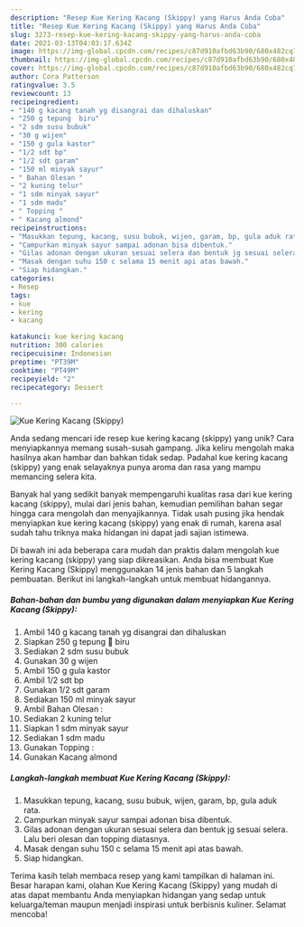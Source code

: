 ```yaml
---
description: "Resep Kue Kering Kacang (Skippy) yang Harus Anda Coba"
title: "Resep Kue Kering Kacang (Skippy) yang Harus Anda Coba"
slug: 3273-resep-kue-kering-kacang-skippy-yang-harus-anda-coba
date: 2021-03-13T04:03:17.634Z
image: https://img-global.cpcdn.com/recipes/c87d910afbd63b90/680x482cq70/kue-kering-kacang-skippy-foto-resep-utama.jpg
thumbnail: https://img-global.cpcdn.com/recipes/c87d910afbd63b90/680x482cq70/kue-kering-kacang-skippy-foto-resep-utama.jpg
cover: https://img-global.cpcdn.com/recipes/c87d910afbd63b90/680x482cq70/kue-kering-kacang-skippy-foto-resep-utama.jpg
author: Cora Patterson
ratingvalue: 3.5
reviewcount: 13
recipeingredient:
- "140 g kacang tanah yg disangrai dan dihaluskan"
- "250 g tepung  biru"
- "2 sdm susu bubuk"
- "30 g wijen"
- "150 g gula kastor"
- "1/2 sdt bp"
- "1/2 sdt garam"
- "150 ml minyak sayur"
- " Bahan Olesan "
- "2 kuning telur"
- "1 sdm minyak sayur"
- "1 sdm madu"
- " Topping "
- " Kacang almond"
recipeinstructions:
- "Masukkan tepung, kacang, susu bubuk, wijen, garam, bp, gula aduk rata."
- "Campurkan minyak sayur sampai adonan bisa dibentuk."
- "Gilas adonan dengan ukuran sesuai selera dan bentuk jg sesuai selera. Lalu beri olesan dan topping diatasnya."
- "Masak dengan suhu 150 c selama 15 menit api atas bawah."
- "Siap hidangkan."
categories:
- Resep
tags:
- kue
- kering
- kacang

katakunci: kue kering kacang 
nutrition: 300 calories
recipecuisine: Indonesian
preptime: "PT39M"
cooktime: "PT49M"
recipeyield: "2"
recipecategory: Dessert

---
```



![Kue Kering Kacang (Skippy)](https://img-global.cpcdn.com/recipes/c87d910afbd63b90/680x482cq70/kue-kering-kacang-skippy-foto-resep-utama.jpg)

Anda sedang mencari ide resep kue kering kacang (skippy) yang unik? Cara menyiapkannya memang susah-susah gampang. Jika keliru mengolah maka hasilnya akan hambar dan bahkan tidak sedap. Padahal kue kering kacang (skippy) yang enak selayaknya punya aroma dan rasa yang mampu memancing selera kita.



Banyak hal yang sedikit banyak mempengaruhi kualitas rasa dari kue kering kacang (skippy), mulai dari jenis bahan, kemudian pemilihan bahan segar hingga cara mengolah dan menyajikannya. Tidak usah pusing jika hendak menyiapkan kue kering kacang (skippy) yang enak di rumah, karena asal sudah tahu triknya maka hidangan ini dapat jadi sajian istimewa.


Di bawah ini ada beberapa cara mudah dan praktis dalam mengolah kue kering kacang (skippy) yang siap dikreasikan. Anda bisa membuat Kue Kering Kacang (Skippy) menggunakan 14 jenis bahan dan 5 langkah pembuatan. Berikut ini langkah-langkah untuk membuat hidangannya.

<!--inarticleads1-->

##### Bahan-bahan dan bumbu yang digunakan dalam menyiapkan Kue Kering Kacang (Skippy):

1. Ambil 140 g kacang tanah yg disangrai dan dihaluskan
1. Siapkan 250 g tepung 🔼 biru
1. Sediakan 2 sdm susu bubuk
1. Gunakan 30 g wijen
1. Ambil 150 g gula kastor
1. Ambil 1/2 sdt bp
1. Gunakan 1/2 sdt garam
1. Sediakan 150 ml minyak sayur
1. Ambil  Bahan Olesan :
1. Sediakan 2 kuning telur
1. Siapkan 1 sdm minyak sayur
1. Sediakan 1 sdm madu
1. Gunakan  Topping :
1. Gunakan  Kacang almond




<!--inarticleads2-->

##### Langkah-langkah membuat Kue Kering Kacang (Skippy):

1. Masukkan tepung, kacang, susu bubuk, wijen, garam, bp, gula aduk rata.
1. Campurkan minyak sayur sampai adonan bisa dibentuk.
1. Gilas adonan dengan ukuran sesuai selera dan bentuk jg sesuai selera. Lalu beri olesan dan topping diatasnya.
1. Masak dengan suhu 150 c selama 15 menit api atas bawah.
1. Siap hidangkan.




Terima kasih telah membaca resep yang kami tampilkan di halaman ini. Besar harapan kami, olahan Kue Kering Kacang (Skippy) yang mudah di atas dapat membantu Anda menyiapkan hidangan yang sedap untuk keluarga/teman maupun menjadi inspirasi untuk berbisnis kuliner. Selamat mencoba!
